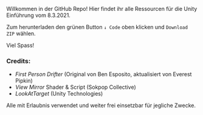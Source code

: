 Willkommen in der GitHub Repo!
Hier findet ihr alle Ressourcen für die Unity Einführung vom 8.3.2021.

Zum herunterladen den grünen Button `↓ Code` oben klicken und  `Download ZIP` wählen.

Viel Spass!


### Credits:
- *First Person Drifter* (Original von Ben Esposito, aktualisiert von Everest Pipkin)
- *View Mirror* Shader & Script (Sokpop Collective)
- *LookAtTarget* (Unity Technologies)

Alle mit Erlaubnis verwendet und weiter frei einsetzbar für jegliche Zwecke.
